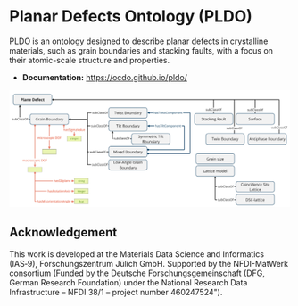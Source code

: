# Planar Defects Ontology (PLDO)

PLDO is an ontology designed to describe planar defects in crystalline materials, such as grain boundaries and stacking faults, with a focus on their atomic-scale structure and properties.

* **Documentation:** https://ocdo.github.io/pldo/

![Schematic representation of PODO](images/PLDO.jpg)

## Acknowledgement
This work is developed at the Materials Data Science and Informatics (IAS‑9), Forschungszentrum Jülich GmbH. Supported by the NFDI-MatWerk consortium (Funded by the Deutsche Forschungsgemeinschaft (DFG, German Research Foundation) under the National Research Data Infrastructure – NFDI 38/1 – project number 460247524"). 
